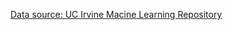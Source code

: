 [Data source: UC Irvine Macine Learning Repository](https://archive.ics.uci.edu/ml/datasets/Wine+Quality)
